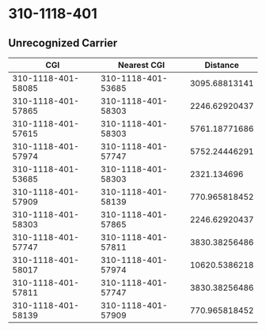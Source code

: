 # 310-1118-401
## Unrecognized Carrier


| CGI | Nearest CGI | Distance |
|-----|-------------|----------|
| 310-1118-401-58085 | 310-1118-401-53685 | 3095.68813141 |
| 310-1118-401-57865 | 310-1118-401-58303 | 2246.62920437 |
| 310-1118-401-57615 | 310-1118-401-58303 | 5761.18771686 |
| 310-1118-401-57974 | 310-1118-401-57747 | 5752.24446291 |
| 310-1118-401-53685 | 310-1118-401-58303 | 2321.134696 |
| 310-1118-401-57909 | 310-1118-401-58139 | 770.965818452 |
| 310-1118-401-58303 | 310-1118-401-57865 | 2246.62920437 |
| 310-1118-401-57747 | 310-1118-401-57811 | 3830.38256486 |
| 310-1118-401-58017 | 310-1118-401-57974 | 10620.5386218 |
| 310-1118-401-57811 | 310-1118-401-57747 | 3830.38256486 |
| 310-1118-401-58139 | 310-1118-401-57909 | 770.965818452 |
